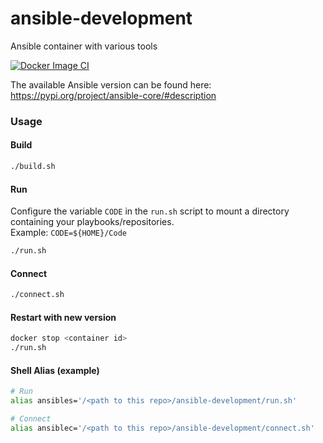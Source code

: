 # ansible-development
Ansible container with various tools

[![Docker Image CI](https://github.com/siw36/ansible-development/actions/workflows/docker-image.yml/badge.svg?branch=main)](https://github.com/siw36/ansible-development/actions/workflows/docker-image.yml)

The available Ansible version can be found here: https://pypi.org/project/ansible-core/#description

### Usage

#### Build
```bash
./build.sh
```

#### Run
Configure the variable `CODE` in the `run.sh` script to mount a directory containing your playbooks/repositories.    
Example: `CODE=${HOME}/Code`  
```bash
./run.sh
```

#### Connect
```bash
./connect.sh
```

#### Restart with new version
```bash
docker stop <container id>
./run.sh
```

#### Shell Alias (example)
```bash
# Run
alias ansibles='/<path to this repo>/ansible-development/run.sh'

# Connect
alias ansiblec='/<path to this repo>/ansible-development/connect.sh'
```
